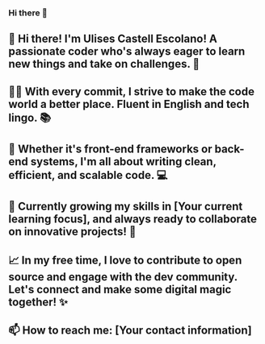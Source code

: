 ### Hi there 👋

## 🚀 Hi there! I'm Ulises Castell Escolano! A passionate coder who's always eager to learn new things and take on challenges. 🌟

## 👨‍💻 With every commit, I strive to make the code world a better place. Fluent in English and tech lingo. 📚

## 🤖 Whether it's front-end frameworks or back-end systems, I'm all about writing clean, efficient, and scalable code. 💻

## 🌱 Currently growing my skills in [Your current learning focus], and always ready to collaborate on innovative projects! 🎯

## 📈 In my free time, I love to contribute to open source and engage with the dev community. Let's connect and make some digital magic together! ✨

## 📫 How to reach me: [Your contact information]
